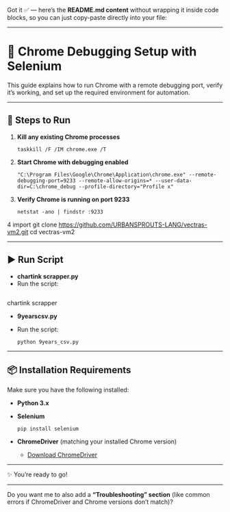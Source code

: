 Got it ✅ — here’s the **README.md content** without wrapping it inside code blocks, so you can just copy-paste directly into your file:

---

# 🚀 Chrome Debugging Setup with Selenium

This guide explains how to run Chrome with a remote debugging port, verify it’s working, and set up the required environment for automation.

---

## 🔧 Steps to Run


1. **Kill any existing Chrome processes**

   ```
   taskkill /F /IM chrome.exe /T
   ```

2. **Start Chrome with debugging enabled**

   ```
   "C:\Program Files\Google\Chrome\Application\chrome.exe" --remote-debugging-port=9233 --remote-allow-origins=* --user-data-dir=C:\chrome_debug --profile-directory="Profile x"
   ```

3. **Verify Chrome is running on port 9233**

   ```
   netstat -ano | findstr :9233
   ```
4 import 
 git clone https://github.com/URBANSPROUTS-LANG/vectras-vm2.git
cd vectras-vm2


---

## ▶️ Run Script
*  **chartink scrapper.py**
* Run the script:
   ```
chartink scrapper

  
*  **9yearscsv.py**
* Run the script:

  ```
  python 9years_csv.py
  ```

---

## 📦 Installation Requirements

Make sure you have the following installed:

* **Python 3.x**
* **Selenium**

  ```
  pip install selenium
  ```
* **ChromeDriver** (matching your installed Chrome version)

  * [Download ChromeDriver](https://chromedriver.chromium.org/downloads)

---

✨ You’re ready to go!

---

Do you want me to also add a **“Troubleshooting” section** (like common errors if ChromeDriver and Chrome versions don’t match)?

